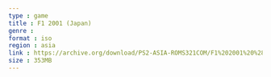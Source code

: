 ```yaml
---
type : game
title : F1 2001 (Japan)
genre : 
format : iso
region : asia
link : https://archive.org/download/PS2-ASIA-ROMS321COM/F1%202001%20%28Japan%29.7z
size : 353MB
---
```

